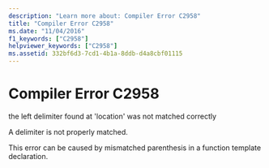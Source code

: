 ```yaml
---
description: "Learn more about: Compiler Error C2958"
title: "Compiler Error C2958"
ms.date: "11/04/2016"
f1_keywords: ["C2958"]
helpviewer_keywords: ["C2958"]
ms.assetid: 332bf6d3-7cd1-4b1a-8ddb-d4a8cbf01115
---
```

# Compiler Error C2958

the left delimiter found at 'location' was not matched correctly

A delimiter is not properly matched.

This error can be caused by mismatched parenthesis in a function template declaration.
